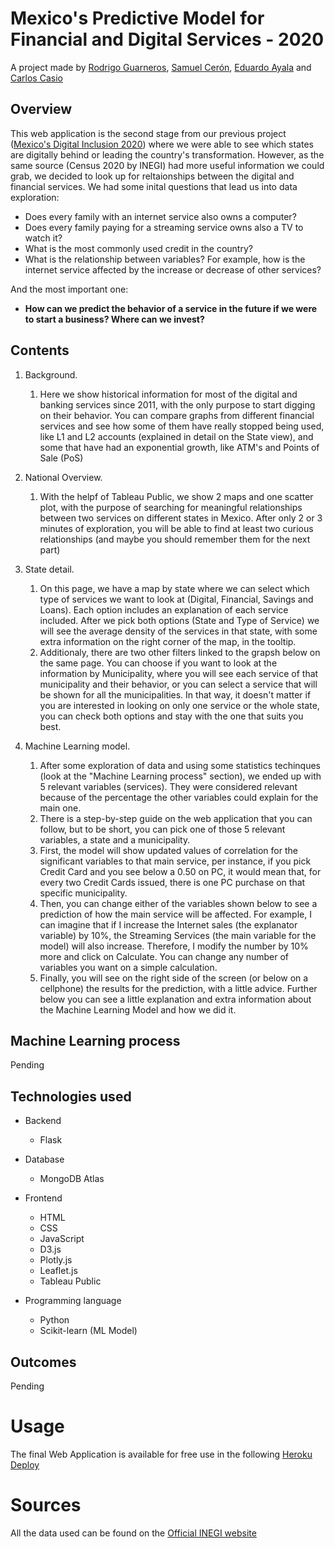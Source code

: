 # Mexico's Predictive Model for Financial and Digital Services - 2020
A project made by [Rodrigo Guarneros](https://github.com/RodGuarneros), [Samuel Cerón](https://github.com/samuelceron), [Eduardo Ayala](https://github.com/ayalaeduardo95) and [Carlos Casio](https://github.com/Casio04)

## Overview
This web application is the second stage from our previous project ([Mexico's Digital Inclusion 2020](https://github.com/Casio04/Mexico-digital-inclusion-2020)) where we were able to see which states are digitally behind or leading the country's transformation. However, as the same source (Census 2020 by INEGI) had more useful information we could grab, we decided to look up for reltaionships between the digital and financial services. We had some inital questions that lead us into data exploration:

* Does every family with an internet service also owns a computer?
* Does every family paying for a streaming service owns also a TV to watch it?
* What is the most commonly used credit in the country?
* What is the relationship between variables? For example, how is the internet service affected by the increase or decrease of other services?

And the most important one:
* **How can we predict the behavior of a service in the future if we were to start a business? Where can we invest?**

## Contents
1. Background. 
   1. Here we show historical information for most of the digital and banking services since 2011, with the only purpose to start digging on their behavior. You can compare graphs from different financial services and see how some of them have really stopped being used, like L1 and L2 accounts (explained in detail on the State view), and some that have had an exponential growth, like ATM's and Points of Sale (PoS) 

2. National Overview.
   1. With the helpf of Tableau Public, we show 2 maps and one scatter plot, with the purpose of searching for meaningful relationships between two services on different states in Mexico. After only 2 or 3 minutes of exploration, you will be able to find at least two curious relationships (and maybe you should remember them for the next part)

3. State detail.
   1. On this page, we have a map by state where we can select which type of services we want to look at (Digital, Financial, Savings and Loans). Each option includes an explanation of each service included. After we pick both options (State and Type of Service) we will see the average density of the services in that state, with some extra information on the right corner of the map, in the tooltip.
   2. Additionaly, there are two other filters linked to the grapsh below on the same page. You can choose if you want to look at the information by Municipality, where you will see each service of that municipality and their behavior, or you can select a service that will be shown for all the municipalities. In that way, it doesn't matter if you are interested in looking on only one service or the whole state, you can check both options and stay with the one that suits you best.

4. Machine Learning model.
   1. After some exploration of data and using some statistics techinques (look at the "Machine Learning process" section), we ended up with 5 relevant variables (services). They were considered relevant because of the percentage the other variables could explain for the main one. 
   2. There is a step-by-step guide on the web application that you can follow, but to be short, you can pick one of those 5 relevant variables, a state and a municipality.
   3. First, the model will show updated values of correlation for the significant variables to that main service, per instance, if you pick Credit Card and you see below a 0.50 on PC, it would mean that, for every two Credit Cards issued, there is one PC purchase on that specific municipality.
   4. Then, you can change either of the variables shown below to see a prediction of how the main service will be affected. For example, I can imagine that if I increase the Internet sales (the explanator variable) by 10%, the Streaming Services (the main variable for the model) will also increase. Therefore, I modify the number by 10% more and click on Calculate. You can change any number of variables you want on a simple calculation.
   5. Finally, you will see on the right side of the screen (or below on a cellphone) the results for the prediction, with a little advice. Further below you can see a little explanation and extra information about the Machine Learning Model and how we did it.

## Machine Learning process
Pending

## Technologies used
* Backend
  * Flask


* Database
  * MongoDB Atlas

* Frontend
  * HTML
  * CSS
  * JavaScript
  * D3.js
  * Plotly.js
  * Leaflet.js
  * Tableau Public

* Programming language
  * Python
  * Scikit-learn (ML Model)

## Outcomes
Pending

# Usage
The final Web Application is available for free use in the following [Heroku Deploy](https://financial-inclusion.herokuapp.com/index.html)

# Sources
All the data used can be found on the [Official INEGI website](https://www.inegi.org.mx/programas/ccpv/2020/#:~:text=El%20Censo%20de%20Poblaci%C3%B3n%20y,viviendas%20para%20obtener%20informaci%C3%B3n%20sobre)
